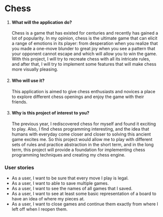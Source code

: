 <h1>Chess</h1>
<ol>
<li><h4>What will the application do?</h4>
<p>Chess is a game that has existed for centuries and recently has gained a lot of popularity. In my opinion, chess is the ultimate game that can elicit a range of emotions in its player: from desperation when you realize that you made a one-move blunder to great joy when you see a pattern that your opponent cannot escape and which will allow you to win the game. With this project, I will try to recreate chess with all its intricate rules, and after that, I will try to implement some features that will make chess more visually pleasing.</p></li>
<li><h4>Who will use it? </h4>
<p>This application is aimed to give chess enthusiasts and novices a place to explore different chess openings and enjoy the game with their friends.</p></li>
<li><h4>Why is this project of interest to you? </h4>
<p>The previous year, I rediscovered chess for myself and found it exciting to play. Also, I find chess programming interesting, and the idea that humans with everyday come closer and closer to solving this ancient game excites me. So this project would allow me to play with different sets of rules and practice abstraction in the short term, and in the long term, this project will provide a foundation for implementing chess programming techniques and creating my chess engine.</p></li>
</ol>

<h3>User stories</h3>
<ul>
<li>As a user, I want to be sure that every move I play is legal.</li>
<li>As a user, I want to able to save multiple games.</li>
<li>As a user, I want to see the names of all games that I saved.</li>
<li>As a user, I want to see at least some basic representation of a board to have an idea of where my pieces at.</li>
<li>As a user, I want to close games and continue them exactly from where I left off when I reopen them.</li>
</ul>
